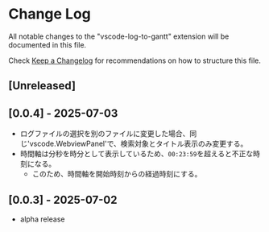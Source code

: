 # Change Log

All notable changes to the "vscode-log-to-gantt" extension will be documented in this file.

Check [Keep a Changelog](http://keepachangelog.com/) for recommendations on how to structure this file.

## [Unreleased]

## [0.0.4] - 2025-07-03

- ログファイルの選択を別のファイルに変更した場合、同じ'vscode.WebviewPanel'で、検索対象とタイトル表示のみ変更する。
- 時間軸は分秒を時分として表示しているため、`00:23:59`を超えると不正な時刻になる。
  - このため、時間軸を開始時刻からの経過時刻にする。

## [0.0.3] - 2025-07-02

- alpha release
